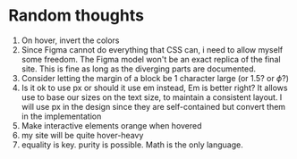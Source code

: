 # Random thoughts

1. On hover, invert the colors
2. Since Figma cannot do everything that CSS can, i need to allow myself some freedom. The Figma model won't be an exact replica of the final site. This is fine as long as the diverging parts are documented.
3. Consider letting the margin of a block be 1 character large (or 1.5? or $\phi$?)
4. Is it ok to use px or should it use em instead, Em is better right? It allows use to base our sizes on the text size, to maintain a consistent layout. I will use px in the design since they are self-contained but convert them in the implementation
5. Make interactive elements orange when hovered
6. my site will be quite hover-heavy
7. equality is key. purity is possible. Math is the only language.

